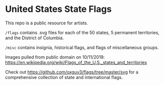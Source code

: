 # United States State Flags
This repo is a public resource for artists.

`/flags` contains .svg files for each of the 50 states, 5 permanent territories, and the District of Columbia.

`/misc` contains insignia, historical flags, and flags of miscellaneous groups.

Images pulled from public domain on 10/11/2019: https://en.wikipedia.org/wiki/Flags_of_the_U.S._states_and_territories

Check out https://github.com/oxguy3/flags/tree/master/svg for a comprehensive collection of state and international flags.

